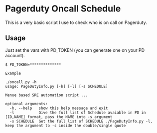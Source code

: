 # Pagerduty Oncall Schedule

This is a very basic script I use to check who is on call on Pagerduty.

## Usage

Just set the vars with PD_TOKEN (you can generate one on your PD account).

    $ PD_TOKEN=**************

    Example

    ./oncall.py -h
    usage: PageDutyInfo.py [-h] [-l] [-s SCHEDULE]

    Menue based SRE automation script ...

    optional arguments:
      -h, --help   show this help message and exit
      -l           Give the full list of Schedule avaiable in PD in [ID,NAME] format, pass the NAME into -s argument
      -s SCHEDULE  Get the full list of SCHEDULE ./PageDutyInfo.py -l, keep the argument to -s inside the double/single quote
